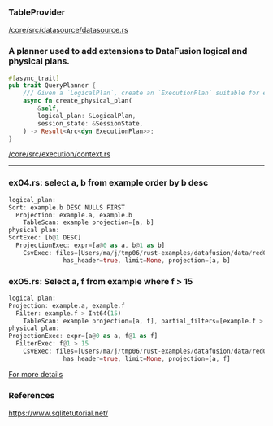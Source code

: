 
### TableProvider

[/core/src/datasource/datasource.rs](https://docs.rs/datafusion/latest/datafusion/datasource/datasource/trait.TableProvider.html)

### A planner used to add extensions to DataFusion logical and physical plans.
```rust
#[async_trait]
pub trait QueryPlanner {
    /// Given a `LogicalPlan`, create an `ExecutionPlan` suitable for execution
    async fn create_physical_plan(
        &self,
        logical_plan: &LogicalPlan,
        session_state: &SessionState,
    ) -> Result<Arc<dyn ExecutionPlan>>;
}
```

[/core/src/execution/context.rs](https://docs.rs/datafusion/latest/datafusion/execution/context/trait.QueryPlanner.html#tymethod.create_physical_plan)

--------

### ex04.rs: select a, b from example order by b desc

```rust
logical_plan:
Sort: example.b DESC NULLS FIRST
  Projection: example.a, example.b
    TableScan: example projection=[a, b]
physical plan:
SortExec: [b@1 DESC]
  ProjectionExec: expr=[a@0 as a, b@1 as b]
    CsvExec: files=[Users/ma/j/tmp06/rust-examples/datafusion/data/red0.csv],
               has_header=true, limit=None, projection=[a, b]
```

### ex05.rs: Select a, f from example where f > 15

```rust
logical plan:
Projection: example.a, example.f
  Filter: example.f > Int64(15)
    TableScan: example projection=[a, f], partial_filters=[example.f > Int64(15)]
physical plan:
ProjectionExec: expr=[a@0 as a, f@1 as f]
  FilterExec: f@1 > 15
    CsvExec: files=[Users/ma/j/tmp06/rust-examples/datafusion/data/red0.csv],
               has_header=true, limit=None, projection=[a, f]
```

[For more details](https://github.com/stormasm/rust-examples/tree/main/datafusion)

### References

https://www.sqlitetutorial.net/
